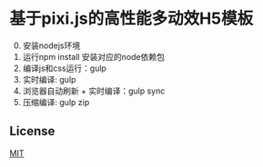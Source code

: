# 基于pixi.js的高性能多动效H5模板

0. 安装nodejs环境
1. 运行npm install 安装对应的node依赖包
2. 编译js和css运行：gulp
3. 实时编译: gulp
4. 浏览器自动刷新 + 实时编译：gulp sync
5. 压缩编译: gulp zip

## License

[MIT](https://opensource.org/licenses/MIT)
